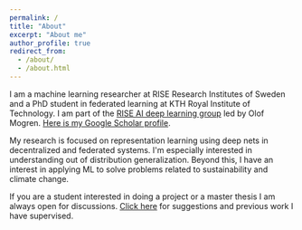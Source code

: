 ```yaml
---
permalink: /
title: "About"
excerpt: "About me"
author_profile: true
redirect_from: 
  - /about/
  - /about.html
---
```


I am a machine learning researcher at RISE Research Institutes of Sweden and a PhD student in federated learning at KTH Royal Institute of Technology. I am part of the [RISE AI deep learning group](http://mogren.one/group/) led by Olof Mogren. [Here is my Google Scholar profile](https://scholar.google.se/citations?user=Ft52aSsAAAAJ).

My research is focused on representation learning using deep nets in decentralized and federated systems. I'm especially interested in understanding out of distribution generalization. Beyond this, I have an interest in applying ML to solve problems related to sustainability and climate change.

If you are a student interested in doing a project or a master thesis I am always open for discussions. [Click here](https://edvinli.github.io/students/) for suggestions and previous work I have supervised.
